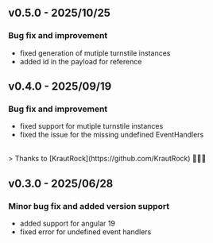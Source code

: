 ## v0.5.0 - 2025/10/25
### Bug fix and improvement
- fixed generation of mutiple turnstile instances
- added id in the payload for reference

## v0.4.0 - 2025/09/19
### Bug fix and improvement

- fixed support for mutiple turnstile instances
- fixed the issue for the missing undefined EventHandlers
<br>
> Thanks to [KrautRock](https://github.com/KrautRock) 💪🏼🥳

## v0.3.0 - 2025/06/28
### Minor bug fix and added version support

- added support for angular 19
- fixed error for undefined event handlers